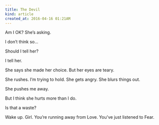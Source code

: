 ```yaml
---
title: The Devil
kind: article
created_at: 2016-04-16 01:21AM
---
```


Am I OK? She’s asking.

I don’t think so\...

Should I tell her?

I tell her.

She says she made her choice. But her eyes are teary.

She rushes. I’m trying to hold. She gets angry. She blurs things out.

She pushes me away.

But I think she hurts more than I do.

Is that a waste?

Wake up. Girl. You’re running away from Love. You've just listened to Fear.